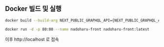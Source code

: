## Docker 빌드 및 실행

```sh
docker build --build-arg NEXT_PUBLIC_GRAPHQL_API={NEXT_PUBLIC_GRAPHQL_API} --build-arg COOKIE_PASSWORD={COOKIE_PASSWORD} -t nadoharu-front .
```

```sh
docker run -d -p 80:80 --name nadoharu-front nadoharu-front:latest
```

이후 http://localhost 로 접속

